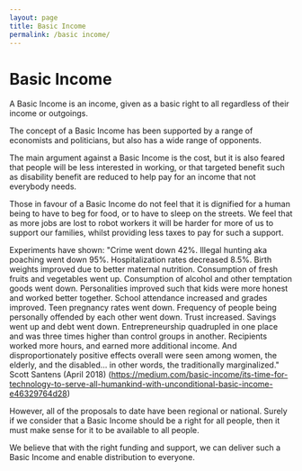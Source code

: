 ```yaml
---
layout: page
title: Basic Income
permalink: /basic income/
---
```


Basic Income
============

A Basic Income is an income, given as a basic right to all regardless of their income or outgoings.

The concept of a Basic Income has been supported by a range of economists and politicians, but also has a wide range of opponents.

The main argument against a Basic Income is the cost, but it is also feared that people will be less interested in working, or that targeted benefit such as disability benefit are reduced to help pay for an income that not everybody needs. 

Those in favour of a Basic Income do not feel that it is dignified for a human being to have to beg for food, or to have to sleep on the streets. We feel that as more jobs are lost to robot workers it will be harder for more of us to support our families, whilst providing less taxes to pay for such a support.

Experiments have shown: "Crime went down 42%. Illegal hunting aka poaching went down 95%. Hospitalization rates decreased 8.5%. Birth weights improved due to better maternal nutrition. Consumption of fresh fruits and vegetables went up. Consumption of alcohol and other temptation goods went down. Personalities improved such that kids were more honest and worked better together. School attendance increased and grades improved. Teen pregnancy rates went down. Frequency of people being personally offended by each other went down. Trust increased. Savings went up and debt went down. Entrepreneurship quadrupled in one place and was three times higher than control groups in another. Recipients worked more hours, and earned more additional income. And disproportionately positive effects overall were seen among women, the elderly, and the disabled… in other words, the traditionally marginalized." Scott Santens (April 2018) (https://medium.com/basic-income/its-time-for-technology-to-serve-all-humankind-with-unconditional-basic-income-e46329764d28)


However, all of the proposals to date have been regional or national. Surely if we consider that a Basic Income should be a right for all people, then it must make sense for it to be available to all people. 

We believe that with the right funding and support, we can deliver such a Basic Income and enable distribution to everyone.

